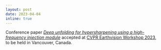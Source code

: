 ```yaml
---
layout: post
date: 2023-04-04
inline: true
---
```

Conference paper <i><a href="Publications/#MifdalTomasCVPR2023">Deep unfolding for hypersharpening using a high-frequency injection module</a></i> accepted at [CVPR Earthvision Workshop 2023](https://www.grss-ieee.org/events/earthvision-2023/), to be held in Vancouver, Canada.
